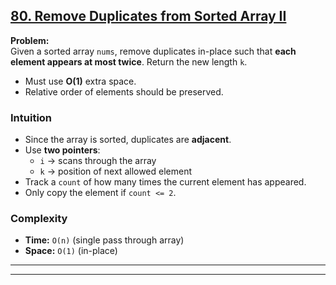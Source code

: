 ## [80. Remove Duplicates from Sorted Array II](https://leetcode.com/problems/remove-duplicates-from-sorted-array-ii/?envType=study-plan-v2&envId=top-interview-150)

**Problem:**  
Given a sorted array `nums`, remove duplicates in-place such that **each element appears at most twice**. Return the new length `k`.  
- Must use **O(1)** extra space.  
- Relative order of elements should be preserved.  


### Intuition  
- Since the array is sorted, duplicates are **adjacent**.  
- Use **two pointers**:  
  - `i` → scans through the array  
  - `k` → position of next allowed element  
- Track a `count` of how many times the current element has appeared.  
- Only copy the element if `count <= 2`.  


### Complexity  
- **Time:** `O(n)` (single pass through array)  
- **Space:** `O(1)` (in-place)  

---
---
